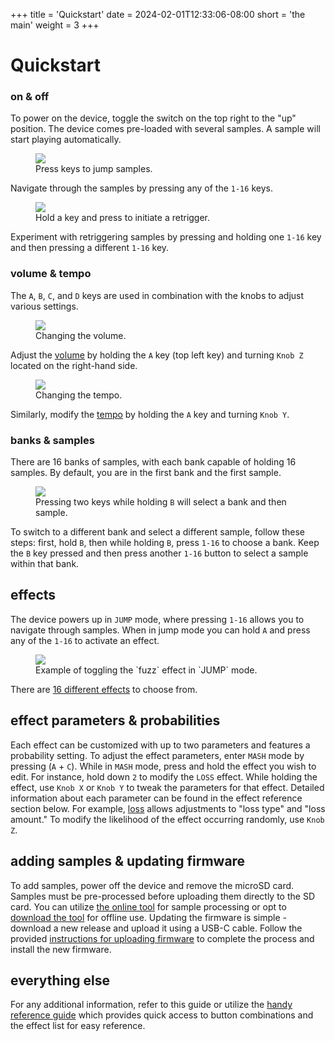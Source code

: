 +++
title = 'Quickstart'
date = 2024-02-01T12:33:06-08:00
short = 'the main'
weight = 3
+++

# Quickstart


### on & off

To power on the device, toggle the switch on the top right to the "up" position. The device comes pre-loaded with several samples. A sample will start playing automatically.

<figure class="imgcombo">
<img loading="lazy" src="/img/jump.webp">
<figcaption>Press keys to jump samples.</figcaption>
</figure>

 Navigate through the samples by pressing any of the `1-16` keys.

<figure class="imgcombo">
<img loading="lazy" src="/img/retrigger.webp">
<figcaption>Hold a key and press to initiate a retrigger.</figcaption>
</figure>

 Experiment with retriggering samples by pressing and holding one `1-16` key and then pressing a different `1-16` key.



### volume & tempo

The `A`, `B`, `C`, and `D` keys are used in combination with the knobs to adjust various settings.

<figure class="imgcombo">
<img loading="lazy" src="/img/volume_turn.webp">
<figcaption>Changing the volume.</figcaption>
</figure>

Adjust the [volume](#volume) by holding the `A` key (top left key) and turning `Knob Z` located on the right-hand side. 


<figure class="imgcombo">
<img loading="lazy" src="/img/tempo_turn.webp">
<figcaption>Changing the tempo.</figcaption>
</figure>


Similarly, modify the [tempo](#tempo) by holding the `A` key and turning `Knob Y`.


### banks & samples

There are 16 banks of samples, with each bank capable of holding 16 samples. By default, you are in the first bank and the first sample. 

<figure class="imgcombo">
<img loading="lazy" src="/img/change_samples.webp">
<figcaption>Pressing two keys while holding <code>B</code> will select a bank and then sample.</figcaption>
</figure>


To switch to a different bank and select a different sample, follow these steps: first, hold `B`, then while holding `B`, press `1-16` to choose a bank. Keep the `B` key pressed and then press another `1-16` button to select a sample within that bank.

## effects

The device powers up in `JUMP` mode, where pressing `1-16` allows you to navigate through samples. When in jump mode you can hold `A` and press any of the `1-16` to activate an effect.

<figure class="imgcombo">
<img loading="lazy" src="/img/jump_effect.webp">
<figcaption>Example of toggling the `fuzz` effect in `JUMP` mode.</figcaption>
</figure>


There are [16 different effects](#effect-list) to choose from. 

## effect parameters & probabilities

Each effect can be customized with up to two parameters and features a probability setting. To adjust the effect parameters, enter `MASH` mode by pressing (`A` + `C`). While in `MASH` mode, press and hold the effect you wish to edit. For instance, hold down `2` to modify the `LOSS` effect. While holding the effect, use `Knob X` or `Knob Y` to tweak the parameters for that effect. Detailed information about each parameter can be found in the effect reference section below. For example, [loss](#loss) allows adjustments to "loss type" and "loss amount." To modify the likelihood of the effect occurring randomly, use `Knob Z`.


## adding samples & updating firmware

To add samples, power off the device and remove the microSD card. Samples must be pre-processed before uploading them directly to the SD card. You can utilize [the online tool](/tool) for sample processing or opt to [download the tool](#uploading-samples) for offline use. Updating the firmware is simple - download a new release and upload it using a USB-C cable. Follow the provided [instructions for uploading firmware](#uploading-firmware) to complete the process and install the new firmware.

## everything else

For any additional information, refer to this guide or utilize the [handy reference guide](#reference) which provides quick access to button combinations and the effect list for easy reference.